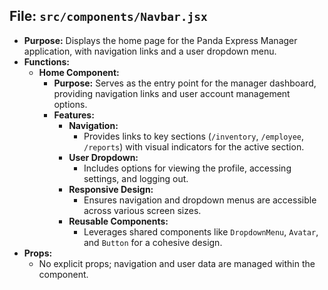 ## File: `src/components/Navbar.jsx`
- **Purpose:** Displays the home page for the Panda Express Manager application, with navigation links and a user dropdown menu.
- **Functions:**
  - **Home Component:**
    - **Purpose:** Serves as the entry point for the manager dashboard, providing navigation links and user account management options.
    - **Features:**
      - **Navigation:**
        - Provides links to key sections (`/inventory`, `/employee`, `/reports`) with visual indicators for the active section.
      - **User Dropdown:**
        - Includes options for viewing the profile, accessing settings, and logging out.
      - **Responsive Design:**
        - Ensures navigation and dropdown menus are accessible across various screen sizes.
      - **Reusable Components:**
        - Leverages shared components like `DropdownMenu`, `Avatar`, and `Button` for a cohesive design.
- **Props:**
  - No explicit props; navigation and user data are managed within the component.